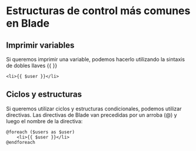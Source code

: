 # Estructuras de control más comunes en Blade

## Imprimir variables

Si queremos imprimir una variable, podemos hacerlo utilizando la sintaxis de dobles llaves {{ }}

```blade
<li>{{ $user }}</li>
```

## Ciclos y estructuras

Si queremos utilizar ciclos y estructuras condicionales, podemos utilizar directivas. Las directivas de Blade van precedidas por un arroba (@) y luego el nombre de la directiva:

```blade
@foreach ($users as $user)
    <li>{{ $user }}</li>
@endforeach
```

